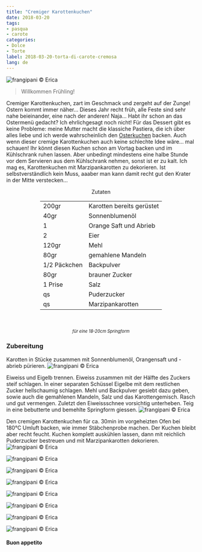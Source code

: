 ```yaml
---
title: "Cremiger Karottenkuchen"
date: 2018-03-20
tags:
- pasqua
- carote
categories:
- Dolce
- Torte
label: 2018-03-20-torta-di-carote-cremosa
lang: de
---
```

![](../2018-03-20-torta-di-carote-cremosa/header.jpg "frangipani © Erica")

> Willkommen Frühling!

Cremiger Karottenkuchen, zart im Geschmack und zergeht auf der Zunge! Ostern kommt immer näher... Dieses Jahr recht früh, alle Feste sind sehr nahe beieinander, eine nach der anderen! Naja... Habt ihr schon an das Ostermenü gedacht? Ich ehrlichgesagt noch nicht! Für das Dessert gibt es keine Probleme: meine Mutter macht die klassiche Pastiera, die ich über alles liebe und ich werde wahrscheinlich den <a href="https://frangipani.raiano.ch/2014-04-19-osterchuechae/" target="_blank">Osterkuchen</a> backen. Auch wenn dieser cremige Karottenkuchen auch keine schlechte Idee wäre... mal schauen! Ihr könnt diesen Kuchen schon am Vortag backen und im Kühlschrank ruhen lassen. Aber unbedingt mindestens eine halbe Stunde vor dem Servieren aus dem Kühlschrank nehmen, sonst ist er zu kalt. Ich mag es, Karottenkuchen mit Marzipankarotten zu dekorieren. Ist selbstverständlich kein Muss, aaaber man kann damit recht gut den Krater in der Mitte verstecken...

<div id="wrapper" style="text-align: center">
  <div id="yourdiv" style="display: inline-block;">
    <div class="ingredients">
      <div class="ingredients-title">Zutaten</div>
      <table>
        <tbody>
          <tr>
            <td>200gr</td>
            <td>Karotten bereits gerüstet</td>
          </tr>
          <tr>
            <td>40gr</td>
            <td>Sonnenblumenöl</td>
          </tr>
          <tr>
            <td>1</td>
            <td>Orange Saft und Abrieb</td>
          </tr>
          <tr>
            <td>2</td>
            <td>Eier</td>
          </tr>
          <tr>
            <td>120gr</td>
            <td>Mehl</td>
          </tr>
          <tr>
            <td>80gr</td>
            <td>gemahlene Mandeln</td>
          </tr>
          <tr>
            <td>1/2 Päckchen</td>
            <td>Backpulver</td>
          </tr>      
          <tr>
            <td>80gr</td>
            <td>brauner Zucker</td>
          </tr>
          <tr>
            <td>1 Prise</td>
            <td>Salz</td>
          </tr>
          <tr>
            <td>qs</td>
            <td>Puderzucker</td>
          </tr>
          <tr>
            <td>qs</td>
            <td>Marzipankarotten</td>
          </tr>
        </tbody>
      </table>
      <br></br>
      <i class="pull-right" style="font-size: 80%;">für eine 18-20cm Springform</i>
    </div>
  </div>
</div>


<h3>
  <font color="grey">
    <i class="fa-solid fa-gears"></i>
  </font> Zubereitung
</h3>

Karotten in Stücke zusammen mit Sonnenblumenöl, Orangensaft und -abrieb pürieren.
![](../2018-03-20-torta-di-carote-cremosa/carote.jpg "frangipani © Erica")

Eiweiss und Eigelb trennen. Eiweiss zusammen mit der Hälfte des Zuckers steif schlagen. In einer separaten Schüssel Eigelbe mit dem restlichen Zucker hellschaumig schlagen. Mehl und Backpulver gesiebt dazu geben, sowie auch die gemahlenen Mandeln, Salz und das Karottengemisch. Rasch und gut vermengen. Zuletzt den Eiweissschnee vorsichtig unterheben. Teig in eine bebutterte und bemehlte Springform giessen.
![](../2018-03-20-torta-di-carote-cremosa/teglia.jpg "frangipani © Erica")

Den cremigen Karottenkuchen für ca. 30min im vorgeheizten Ofen bei 180°C Umluft backen, wie immer Stäbchenprobe machen. Der Kuchen bleibt aber recht feucht. Kuchen komplett auskühlen lassen, dann mit reichlich Puderzucker bestreuen und mit Marzipankarotten dekorieren.
![](../2018-03-20-torta-di-carote-cremosa/risultato1.jpg "frangipani © Erica")

![](../2018-03-20-torta-di-carote-cremosa/risultato2.jpg "frangipani © Erica")

![](../2018-03-20-torta-di-carote-cremosa/risultato3.jpg "frangipani © Erica")

![](../2018-03-20-torta-di-carote-cremosa/risultato4.jpg "frangipani © Erica")

![](../2018-03-20-torta-di-carote-cremosa/risultato5.jpg "frangipani © Erica")

![](../2018-03-20-torta-di-carote-cremosa/risultato6.jpg "frangipani © Erica")

![](../2018-03-20-torta-di-carote-cremosa/risultato7.jpg "frangipani © Erica")

![](../2018-03-20-torta-di-carote-cremosa/risultato8.jpg "frangipani © Erica")

<h4>Buon appetito
  <font color="red">
    <i class="fa-regular fa-face-smile"></i>
  </font>
</h4>
